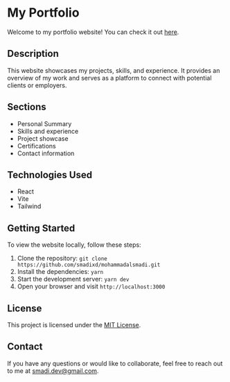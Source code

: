 # My Portfolio

Welcome to my portfolio website! You can check it out [here](https://mohammadalsmadi.com).

## Description

This website showcases my projects, skills, and experience. It provides an overview of my work and serves as a platform to connect with potential clients or employers.

## Sections

- Personal Summary
- Skills and experience
- Project showcase
- Certifications
- Contact information

## Technologies Used

- React
- Vite
- Tailwind

## Getting Started

To view the website locally, follow these steps:

1. Clone the repository: `git clone https://github.com/smadixd/mohammadalsmadi.git`
2. Install the dependencies: `yarn`
3. Start the development server: `yarn dev`
4. Open your browser and visit `http://localhost:3000`

## License

This project is licensed under the [MIT License](LICENSE).

## Contact

If you have any questions or would like to collaborate, feel free to reach out to me at [smadi.dev@gmail.com](mailto:smadi.dev@gmail.com).
